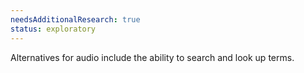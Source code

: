 ```yaml
---
needsAdditionalResearch: true
status: exploratory
---
```


Alternatives for audio include the ability to search and look up terms.
